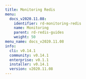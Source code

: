 ```yaml
---
title: Monitoring Redis
menu:
  docs_v2020.11.08:
    identifier: rd-monitoring-redis
    name: Monitoring
    parent: rd-redis-guides
    weight: 50
menu_name: docs_v2020.11.08
info:
  cli: v0.14.1
  community: v0.14.1
  enterprise: v0.1.1
  installer: v0.14.1
  version: v2020.11.08
---
```


